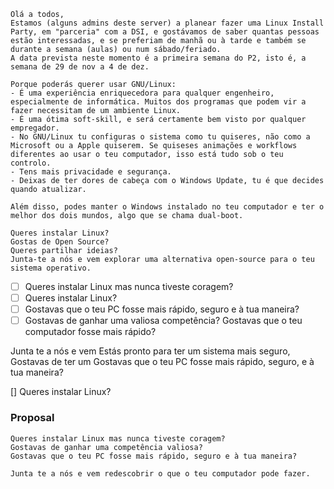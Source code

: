 ```
Olá a todos,
Estamos (alguns admins deste server) a planear fazer uma Linux Install Party, em "parceria" com a DSI, e gostávamos de saber quantas pessoas estão interessadas, e se preferiam de manhã ou à tarde e também se durante a semana (aulas) ou num sábado/feriado.
A data prevista neste momento é a primeira semana do P2, isto é, a semana de 29 de nov a 4 de dez.

Porque poderás querer usar GNU/Linux:
- É uma experiência enriquecedora para qualquer engenheiro, especialmente de informática. Muitos dos programas que podem vir a fazer necessitam de um ambiente Linux.
- É uma ótima soft-skill, e será certamente bem visto por qualquer empregador.
- No GNU/Linux tu configuras o sistema como tu quiseres, não como a Microsoft ou a Apple quiserem. Se quiseses animações e workflows diferentes ao usar o teu computador, isso está tudo sob o teu controlo.
- Tens mais privacidade e segurança.
- Deixas de ter dores de cabeça com o Windows Update, tu é que decides quando atualizar.

Além disso, podes manter o Windows instalado no teu computador e ter o melhor dos dois mundos, algo que se chama dual-boot.
```


```
Queres instalar Linux? 
Gostas de Open Source? 
Queres partilhar ideias? 
Junta-te a nós e vem explorar uma alternativa open-source para o teu sistema operativo.
```



- [ ] Queres instalar Linux mas nunca tiveste coragem?
- [ ] Queres instalar Linux?
- [ ] Gostavas que o teu PC fosse mais rápido, seguro e à tua maneira?
- [ ] Gostavas de ganhar uma valiosa competência?
  Gostavas que o teu computador fosse mais rápido?
  
Junta te a nós e vem 
Estás pronto para ter um sistema mais seguro,
Gostavas de ter um 
Gostavas que o teu PC fosse mais rápido, seguro, e à tua maneira?

[] Queres instalar Linux?


### Proposal
```
Queres instalar Linux mas nunca tiveste coragem?
Gostavas de ganhar uma competência valiosa?
Gostavas que o teu PC fosse mais rápido, seguro e à tua maneira?

Junta te a nós e vem redescobrir o que o teu computador pode fazer.

